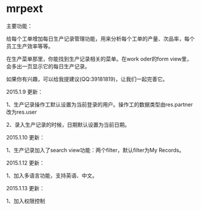 # mrpext

主要功能：

  给每个工单增加每日生产记录管理功能，用来分析每个工单的产量、次品率，每个员工生产效率等等。
  
  在生产菜单那里，你能找到生产记录相关的菜单。在work oder的form view里，会多出一页显示它的每日生产记录。
  
  如果你有兴趣，可以给我提建议(QQ:39181819)，让我们一起完善它。

2015.1.9 更新：

  1、生产记录操作工默认设置为当前登录的用户。操作工的数据类型由res.partner改为res.user
  
  2、录入生产记录的时候，日期默认设置为当前日期。

2015.1.10 更新：

  1、生产记录加入了search view功能：两个filter，默认filter为My Records。
  
2015.1.12 更新：

  1、加入多语言功能，支持英语、中文。

2015.1.13 更新：

  1、加入权限控制
